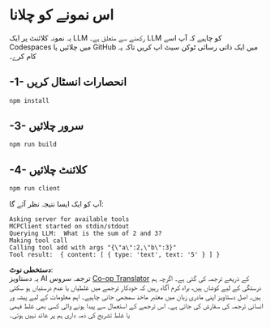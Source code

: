 <!--
CO_OP_TRANSLATOR_METADATA:
{
  "original_hash": "6d6315e03f591fb5a39be91da88585dc",
  "translation_date": "2025-07-13T19:18:36+00:00",
  "source_file": "03-GettingStarted/03-llm-client/solution/typescript/README.md",
  "language_code": "ur"
}
-->
# اس نمونے کو چلانا

یہ نمونہ کلائنٹ پر ایک LLM رکھنے سے متعلق ہے۔ LLM کو چاہیے کہ آپ اسے Codespaces میں چلائیں یا GitHub میں ایک ذاتی رسائی ٹوکن سیٹ اپ کریں تاکہ یہ کام کرے۔

## -1- انحصارات انسٹال کریں

```bash
npm install
```

## -3- سرور چلائیں

```bash
npm run build
```

## -4- کلائنٹ چلائیں

```sh
npm run client
```

آپ کو ایک ایسا نتیجہ نظر آئے گا:

```text
Asking server for available tools
MCPClient started on stdin/stdout
Querying LLM:  What is the sum of 2 and 3?
Making tool call
Calling tool add with args "{\"a\":2,\"b\":3}"
Tool result:  { content: [ { type: 'text', text: '5' } ] }
```

**دستخطی نوٹ**:  
یہ دستاویز AI ترجمہ سروس [Co-op Translator](https://github.com/Azure/co-op-translator) کے ذریعے ترجمہ کی گئی ہے۔ اگرچہ ہم درستگی کے لیے کوشاں ہیں، براہ کرم آگاہ رہیں کہ خودکار ترجمے میں غلطیاں یا عدم درستیاں ہو سکتی ہیں۔ اصل دستاویز اپنی مادری زبان میں معتبر ماخذ سمجھی جانی چاہیے۔ اہم معلومات کے لیے پیشہ ور انسانی ترجمہ کی سفارش کی جاتی ہے۔ اس ترجمے کے استعمال سے پیدا ہونے والی کسی بھی غلط فہمی یا غلط تشریح کی ذمہ داری ہم پر عائد نہیں ہوتی۔
